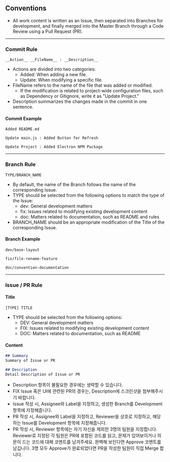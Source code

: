 ## Conventions
- All work content is written as an Issue, then separated into Branches for development, and finally merged into the Master Branch through a Code Review using a Pull Request (PR).

---

### Commit Rule
```
__Action__ __FileName__ : __Description__
```
- Actions are divided into two categories:
  - Added: When adding a new file.
  - Update: When modifying a specific file.
- FileName refers to the name of the file that was added or modified.
  - If the modification is related to project-wide configuration files, such as Dependency or Gitignore, write it as "Update Project."
- Description summarizes the changes made in the commit in one sentence.

#### Commit Example
```
Added README.md
```
```
Update main.js : Added Button for Refresh
```
```
Update Project : Added Electron NPM Package
```

---

### Branch Rule
```
TYPE/BRANCH_NAME
```
- By default, the name of the Branch follows the name of the corresponding Issue.
- TYPE should be selected from the following options to match the type of the Issue:
  - dev: General development matters
  - fix: Issues related to modifying existing development content
  - doc: Matters related to documentation, such as README and rules
- BRANCH\_NAME should be an appropriate modification of the Title of the corresponding Issue.

#### Branch Example
```
dev/base-layout
```
```
fix/file-rename-feature
```
```
doc/convention-documentation
```

---

### Issue / PR Rule

#### Title
```
[TYPE] TITLE
```
- TYPE should be selected from the following options:
  - DEV: General development matters
  - FIX: Issues related to modifying existing development content
  - DOC: Matters related to documentation, such as README

####  Content
```markdown
## Summary
Summary of Issue or PR

## Description
Detail Description of Issue or PR
```
- Description 항목이 불필요한 경우에는 생략할 수 있습니다.
- FIX Issue 혹은 UI에 관련된 PR의 경우는, Description에 스크린샷을 첨부해주시기 바랍니다.
- Issue 작성 시, Assignee와 Label을 지정하고, 생성한 Branch를 Development 항목에 지정해줍니다.
- PR 작성 시, Assignee와 Label을 지정하고, Reviewer을 상호로 지정하고, 해당하는 Issue를 Development 항목에 지정해줍니다.
- PR 작성 시, Reviewer 항목에는 자기 자신을 제외한 3명의 팀원을 지정합니다. Reviewer로 지정된 각 팀원은 PR에 포함된 코드를 읽고,
문제가 있어보이거나 의문이 드는 코드에 대해 코멘트를 남겨주세요. 완벽해 보인다면 Approve 코멘트를 남깁니다.
3명 모두 Approve가 완료되었다면 PR을 작성한 팀원이 직접 Merge 합니다.
